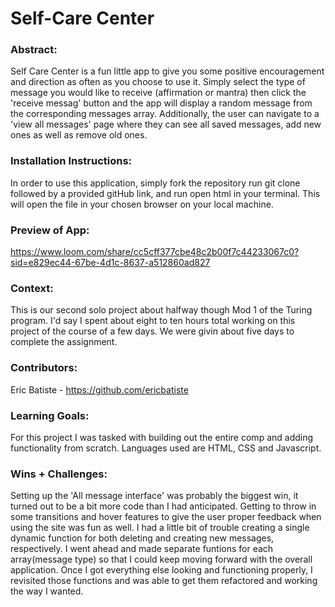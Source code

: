 # Self-Care Center 

### Abstract:
[//]: <> (Briefly describe what you built and its features. What problem is the app solving? How does this application solve that problem?)
Self Care Center is a fun little app to give you some positive encouragement and direction as often as you choose to use it.  Simply select the type of message you would like to receive (affirmation or mantra) then click the 'receive messag' button and the app will display a random message from the corresponding messages array.  Additionally, the user can navigate to a 'view all messages' page where they can see all saved messages, add new ones as well as remove old ones.

### Installation Instructions:
[//]: <> (What steps does a person have to take to get your app cloned down and running?)
In order to use this application, simply fork the repository run git clone followed by a provided gitHub link, and run open html in your terminal.  This will open the file in your chosen browser on your local machine.

### Preview of App:
[//]: <> (Provide ONE gif or screenshot of your application - choose the "coolest" piece of functionality to show off.)
https://www.loom.com/share/cc5cff377cbe48c2b00f7c44233067c0?sid=e829ec44-67be-4d1c-8637-a512860ad827

### Context:
[//]: <> (Give some context for the project here. How long did you have to work on it? How far into the Turing program are you?)
This is our second solo project about halfway though Mod 1 of the Turing program. I'd say I spent about eight to ten hours total working on this project of the course of a few days. We were givin about five days to complete the assignment.

### Contributors:
[//]: <> (Who worked on this application? Link to their GitHubs.)
Eric Batiste - https://github.com/ericbatiste

### Learning Goals:
[//]: <> (What were the learning goals of this project? What tech did you work with?)
For this project I was tasked with building out the entire comp and adding functionality from scratch. Languages used are HTML, CSS and Javascript.

### Wins + Challenges:
[//]: <> (What are 2-3 wins you have from this project? What were some challenges you faced - and how did you get over them?)
Setting up the 'All message interface' was probably the biggest win, it turned out to be a bit more code than I had anticipated. Getting to throw in some transitions and hover features to give the user proper feedback when using the site was fun as well. I had a little bit of trouble creating a single dynamic function for both deleting and creating new messages, respectively. I went ahead and made separate funtions for each array(message type) so that I could keep moving forward with the overall application.  Once I got everything else looking and functioning properly, I revisited those functions and was able to get them refactored and working the way I wanted. 
